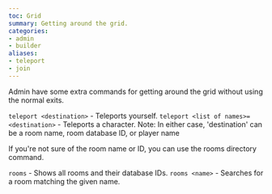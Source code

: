 ```yaml
---
toc: Grid
summary: Getting around the grid.
categories:
- admin
- builder
aliases:
- teleport
- join
---
```

Admin have some extra commands for getting around the grid without using the normal exits.

`teleport <destination>` - Teleports yourself.
`teleport <list of names>=<destination>` - Teleports a character.
  Note: In either case, 'destination' can be a room name, room database ID, or player name

If you're not sure of the room name or ID, you can use the rooms directory command.

`rooms` - Shows all rooms and their database IDs.
`rooms <name>` - Searches for a room matching the given name.
